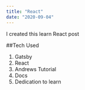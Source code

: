 ```yaml
---
title: "React"
date: "2020-09-04"
---
```


I created this learn React post

##Tech Used

1. Gatsby
2. React
3. Andrews Tutorial
4. Docs
5. Dedication to learn